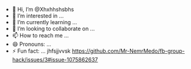 - 👋 Hi, I’m @Xhxhhshsbhs
- 👀 I’m interested in ...
- 🌱 I’m currently learning ...
- 💞️ I’m looking to collaborate on ...
- 📫 How to reach me ...
- 😄 Pronouns: ...
- ⚡ Fun fact: ...
jhfsjjvvsk
https://github.com/Mr-NemrMedo/fb-group-hack/issues/3#issue-1075862637

<!---
Xhxhhshsbhs/Xhxhhshsbhs is a ✨ special ✨ repository because its `README.md` (this file) appears on your GitHub profile.
You can click the Preview link to take a look at your changes.
--->
